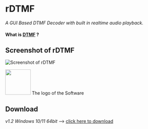 #  rDTMF

 _A GUI Based DTMF Decoder with built in realtime audio playback._

#### What is [DTMF](https://en.wikipedia.org/wiki/DTMF) ?

## Screenshot of rDTMF 

![Screenshot of rDTMF](https://raw.githubusercontent.com/TheRealRatnadwip/rDTMF/main/Additional%20Assests/screenshot_v1.2.png)

<img src= "https://raw.githubusercontent.com/TheRealRatnadwip/rDTMF/main/Additional%20Assests/notextico.png" width="80" height="80">  The logo of the Software


## Download

_v1.2 Windows 10/11 64bit_ --> [click here to download](https://raw.githubusercontent.com/TheRealRatnadwip/rDTMF/main/Downloads/rDTMF_v1.2_setup.exe)
